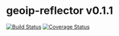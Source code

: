 # geoip-reflector v0.1.1
[![Build Status](https://travis-ci.org/kt3k/geoip-reflector.png?branch=master)](https://travis-ci.org/kt3k/geoip-reflector) [![Coverage Status](https://coveralls.io/repos/kt3k/geoip-reflector/badge.png?branch=master)](https://coveralls.io/r/kt3k/geoip-reflector?branch=master)
